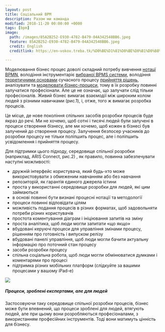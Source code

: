 ```yaml
---
layout: post
title: Соціальний BPM
description: Разом ми команда
modified: 2018-11-20 00:00:00 +0000
tags: [bpm]
image:
  path: /images/85A2B252-E930-4782-B479-04A342548BB6.jpeg
  feature: 85A2B252-E930-4782-B479-04A342548BB6.jpeg
  credit: English
  creditlink: https://en-vokov.treba.tk/%D0%BE%D1%81%D0%BE%D0%B1%D0%B8%D1%81%D1%82%D1%96-%D1%86%D1%96%D0%BB%D1%96-copy/

---
```


Моделювання бізнес процес доволі складний потребу вивчення [нотацї BPMN](https://lib.treba.tk/download/21/pdf/21.pdf), володіння інструментаріє [вибраної BPMS системи](https://lib.treba.tk/download/25/pdf/25.pdf), володіння [теоретичними основами](https://lib.treba.tk/download/25/pdf/25.pdf) сучасного процесу [прийняття рішень](https://lib.treba.tk/download/29/pdf/29.pdf), аналізувати та [моделювати бізнес-процеси](https://lib.treba.tk/download/22/pdf/22.pdf), тому в їх розробку повинні залучатися професіонали. Але це не означає, що залучати слід тільки професіоналів. Живий бізнес вимагає взаємодії між широким колом людей з різними навичками (рис.1), і, отже, того ж вимагає розробка процесів. 

Це місце, де нове покоління спільних засобів розробки процесів буде якраз до речі. Ми не хочемо, щоб сотні і тисячі людей були залучені в процеси створення бізнесу, але ми хочемо, щоб кожен в бізнесі був залучений до створення процесу. Залучення безпосер учасників до розробки процесу не тільки поліпшить процес, але і поліпшить усвідомлення і прийняття процесу. 

Для підтримки цього підходу, середовище спільної розробки (наприклад, ARIS Connect, рис.2) , як правило, повинна забезпечувати наступні можливості:

* дружній інтерфейс користувача, який будь-хто може використовувати з обмеженим навчанням або без навчання
* репозиторій, як гарантія єдиного джерела істини
* проста у використанні середовище розробки для людей, які цим займаються
* в основі повинні бути визнані процесні нотації та методології
* процеси повинні відповідати цілям
* можливість подання процесів в різних форматах, щоб задовольняти потреби різних користувачів
* простота коментування діаграм і ініціювання запитів на зміну
* проста аналітика, щоб люди могли запитати «що якщо»
* вбудовані керуючі процеси для управління змінами процесу, рішенням про готовність і випуском релізу
* вбудовані панелі управління, щоб люди могли бачити актуальну інформацію про поточний стан процесу
* засоби розробки процесу
* спільна соціальна робота, щоб люди могли обмінюватися думками і коментарями про процесі
* підтримка різних мобільних платформ (слідкуйте за вашими процесами у вашому iPad-е)

![][3]

##### Процеси, зроблені експертами, але для людей

Застосовуючи таку середовище спільної розробки процесів, бізнес може бути впевнений, що процеси зроблені для людей, втягують людей, але при цьому вони розробляються професіоналами, з використанням професійних інструментів. Тоді вони матимуть цінність для бізнесу.



[1]: http://www.bptrends.com/publicationfiles/01-08-2013-COL-ProcinPractice%20-%20Process%20for%20the%20People%20or%20Just%20for%20Experts-Davis.pdf
[2]: http://old.bpms.ru/fileadmin/articles/1_2013/P_in_p1.gif
[3]: http://old.bpms.ru/fileadmin/articles/1_2013/P_in_p2.gif